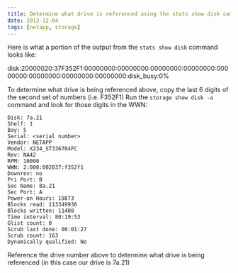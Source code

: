 ```yaml
---
title: Determine what drive is referenced using the stats show disk command
date: 2013-12-04
tags: [netapp, storage]
---
```

Here is what a portion of the output from the `stats show disk` command
looks like:

disk:20000020:37F352F1:00000000:00000000:00000000:00000000:00000000:00000000:00000000:00000000:disk_busy:0%

To determine what drive is being referenced above, copy the last 6 digits of
the second set of numbers (i.e. F352F1) Run the `storage show disk -a` command
and look for those digits in the WWN:

    Disk: 7a.21
    Shelf: 1
    Bay: 5
    Serial: <serial number>
    Vendor: NETAPP
    Model: X234_ST336704FC
    Rev: NA42
    RPM: 10000
    WWN: 2:000:002037:f352f1
    Downrev: no
    Pri Port: B
    Sec Name: 8a.21
    Sec Port: A
    Power-on Hours: 19873
    Blocks read: 113349936
    Blocks written: 11408
    Time interval: 80:19:53
    Glist count: 0
    Scrub last done: 00:01:27
    Scrub count: 163
    Dynamically qualified: No

Reference the drive number above to determine what drive is being referenced
(in this case our drive is 7a.21)
